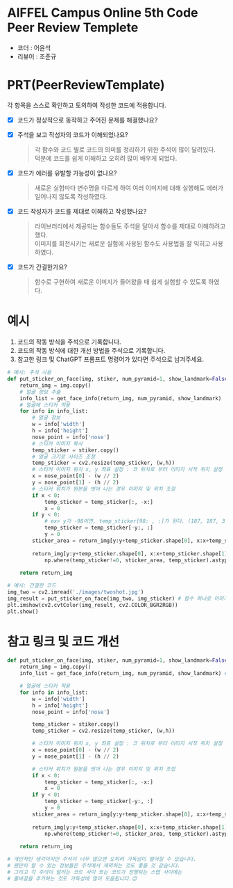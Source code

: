 # AIFFEL Campus Online 5th Code Peer Review Templete
- 코더 : 어윤석
- 리뷰어 : 조준규


# PRT(PeerReviewTemplate) 
각 항목을 스스로 확인하고 토의하여 작성한 코드에 적용합니다.

- [X] 코드가 정상적으로 동작하고 주어진 문제를 해결했나요?
  
- [X] 주석을 보고 작성자의 코드가 이해되었나요?
  > 각 함수와 코드 별로 코드의 의미를 정리하기 위한 주석이 많이 달려있다.  
  > 덕분에 코드를 쉽게 이해하고 오히려 많이 배우게 되었다.
- [X] 코드가 에러를 유발할 가능성이 없나요?
  > 새로운 실험마다 변수명을 다르게 하여 여러 이미지에 대해 실행해도 에러가 일어나지 않도록 작성하였다.
- [X] 코드 작성자가 코드를 제대로 이해하고 작성했나요?
  > 라이브러리에서 제공되는 함수들도 주석을 달아서 함수를 제대로 이해하려고 했다.  
  > 이미지를 회전시키는 새로운 실험에 사용된 함수도 사용법을 잘 익히고 사용하였다.
- [X] 코드가 간결한가요?
  > 함수로 구현하여 새로운 이미지가 들어왔을 때 쉽게 실험할 수 있도록 하였다.

# 예시
1. 코드의 작동 방식을 주석으로 기록합니다.
2. 코드의 작동 방식에 대한 개선 방법을 주석으로 기록합니다.
3. 참고한 링크 및 ChatGPT 프롬프트 명령어가 있다면 주석으로 남겨주세요.
```python
# 예시: 주석 사용
def put_sticker_on_face(img, stiker, num_pyramid=1, show_landmark=False):
    return_img = img.copy()
    # 얼굴 정보 추출
    info_list = get_face_info(return_img, num_pyramid, show_landmark)
    # 얼굴에 스티커 적용
    for info in info_list:
        # 얼굴 정보
        w = info['width']
        h = info['height']
        nose_point = info['nose']
        # 스티커 이미지 복사
        temp_sticker = stiker.copy()
        # 얼굴 크기로 사이즈 조정
        temp_sticker = cv2.resize(temp_sticker, (w,h)) 
        # 스티커 이미지 위치 x, y 좌표 설정 : 코 위치로 부터 이미지 시작 위치 설정
        x = nose_point[0] - (w // 2)
        y = nose_point[1] - (h // 2)
        # 스티커 위치가 원본을 벗어 나는 경우 이미지 및 위치 조정
        if x < 0: 
            temp_sticker = temp_sticker[:, -x:]
            x = 0
        if y < 0:
            # ex> y가 -98이면, temp_sticker[98: , :]가 된다. (187, 187, 3)에서 (89, 187, 3)이 됨 (187개 중에서 98개가 잘려나감)
            temp_sticker = temp_sticker[-y:, :] 
            y = 0
        sticker_area = return_img[y:y+temp_sticker.shape[0], x:x+temp_sticker.shape[1]]
        
        return_img[y:y+temp_sticker.shape[0], x:x+temp_sticker.shape[1]] = \
            np.where(temp_sticker!=0, sticker_area, temp_sticker).astype(np.uint8)
    
    return return_img
```
```python
# 예시: 간결한 코드
img_two = cv2.imread('./images/twoshot.jpg')
img_result = put_sticker_on_face(img_two, img_sticker) # 함수 하나로 이미지에 스티커를 붙일 수 있도록 하였다.
plt.imshow(cv2.cvtColor(img_result, cv2.COLOR_BGR2RGB))
plt.show()
```

# 참고 링크 및 코드 개선
```python
def put_sticker_on_face(img, stiker, num_pyramid=1, show_landmark=False):
    return_img = img.copy()
    info_list = get_face_info(return_img, num_pyramid, show_landmark) # 얼굴 정보 추출

    # 얼굴에 스티커 적용
    for info in info_list:
        w = info['width']
        h = info['height']
        nose_point = info['nose']

        temp_sticker = stiker.copy()
        temp_sticker = cv2.resize(temp_sticker, (w,h))

        # 스티커 이미지 위치 x, y 좌표 설정 : 코 위치로 부터 이미지 시작 위치 설정
        x = nose_point[0] - (w // 2)
        y = nose_point[1] - (h // 2)

        # 스티커 위치가 원본을 벗어 나는 경우 이미지 및 위치 조정
        if x < 0: 
            temp_sticker = temp_sticker[:, -x:]
            x = 0
        if y < 0:
            temp_sticker = temp_sticker[-y:, :] 
            y = 0
        sticker_area = return_img[y:y+temp_sticker.shape[0], x:x+temp_sticker.shape[1]]
        
        return_img[y:y+temp_sticker.shape[0], x:x+temp_sticker.shape[1]] = \
            np.where(temp_sticker!=0, sticker_area, temp_sticker).astype(np.uint8)
    
    return return_img

# 개인적인 생각이지만 주석이 너무 많으면 오히려 가독성이 떨어질 수 있습니다.
# 웬만히 알 수 있는 정보들은 주석에서 제외하는 것도 좋을 것 같습니다.
# 그리고 각 주석이 달리는 코드 사이 또는 코드가 진행되는 스탭 사이에는
# 줄바꿈을 추가하는 것도 가독성에 많이 도움됩니다.😊
```

